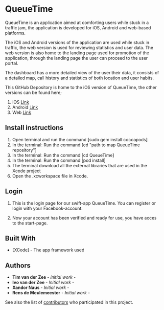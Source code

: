 # QueueTime
QueueTime is an application aimed at comforting users while stuck in a traffic jam, the application is developed for iOS, Android and web-based platforms.

The iOS and Android versions of the application are used while stuck in traffic, the web version is used for reviewing statistics and user data.
The web version is also home to the landing page used for promotion of the application, through the landing page the user can proceed to the user portal.

The dashboard has a more detailed view of the user their data, it consists of a detailed map, call history and statistics of both location and user habits.

This GitHub Depository is home to the iOS version of QueueTime, the other versions can be found here;
1. iOS [Link](https://github.com/ivovanderzee/QueueTime-iOS)
2. Android [Link](https://github.com/ivovanderzee/QueueTime-iOS)
3. Web [Link](https://github.com/IamMauro/QueueTime)

## Install instructions
1. Open terminal and run the command [sudo gem install cocoapods]
2. In the terminal: Run the command [cd "path to map QueueTime repository"]
3. In the terminal: Run the command [cd QueueTime]
4. In the terminal: Run the command [pod install]
5. The terminal download all the external libraries that are used in the Xcode project
6. Open the .xcworkspace file in Xcode.
## Login

1) This is the login page for our swift-app QueueTime. You can register or login with your Facebook-account.

2) Now your account has been verified and ready for use, you have acces to the start-page.

## Built With

* [XCode] - The app framework used

## Authors

* **Tim van der Zee** - *Initial work* - 
* **Ivo van der Zee** - *Initial work* - 
* **Xandor Naus** - *Initial work* - 
* **Rens de Meulemeester** - *Initial work* - 


See also the list of [contributors](https://github.com/your/project/contributors) who participated in this project.


